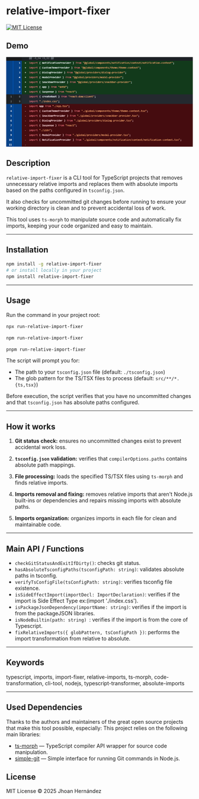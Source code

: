 # relative-import-fixer

[![MIT License](https://img.shields.io/badge/license-MIT-green)]()

## Demo

![Demo](https://raw.githubusercontent.com/JhoanVanDam/relative-import-fixer/main/demo/demo-working.png)

## Description

`relative-import-fixer` is a CLI tool for TypeScript projects that removes unnecessary relative imports and replaces them with absolute imports based on the paths configured in `tsconfig.json`.

It also checks for uncommitted git changes before running to ensure your working directory is clean and to prevent accidental loss of work.

This tool uses `ts-morph` to manipulate source code and automatically fix imports, keeping your code organized and easy to maintain.

---

## Installation

```bash
npm install -g relative-import-fixer
# or install locally in your project
npm install relative-import-fixer
```

---

## Usage

Run the command in your project root:

```bash
npx run-relative-import-fixer
```

```bash
npm run-relative-import-fixer
```

```bash
pnpm run-relative-import-fixer
```

The script will prompt you for:

- The path to your `tsconfig.json` file (default: `./tsconfig.json`)
- The glob pattern for the TS/TSX files to process (default: `src/**/*.{ts,tsx}`)

Before execution, the script verifies that you have no uncommitted changes and that `tsconfig.json` has absolute paths configured.

---

## How it works

1. **Git status check:** ensures no uncommitted changes exist to prevent accidental work loss.

2. **`tsconfig.json` validation:** verifies that `compilerOptions.paths` contains absolute path mappings.

3. **File processing:** loads the specified TS/TSX files using `ts-morph` and finds relative imports.

4. **Imports removal and fixing:** removes relative imports that aren't Node.js built-ins or dependencies and repairs missing imports with absolute paths.

5. **Imports organization:** organizes imports in each file for clean and maintainable code.

---

## Main API / Functions

- `checkGitStatusAndExitIfDirty()`: checks git status.
- `hasAbsoluteTsconfigPaths(tsconfigPath: string)`: validates absolute paths in tsconfig.
- `verifyTsConfigFile(tsConfigPath: string)`: verifies tsconfig file existence.
- `isSideEffectImport(importDecl: ImportDeclaration)`: verifies if the import is Side Effect Type ex:(import './index.css').
- `isPackageJsonDependency(importName: string)`: verifies if the import is from the packageJSON libraries.
- `isNodeBuiltin(path: string) `: verifies if the import is from the core of Typescript.
- `fixRelativeImports({ globPattern, tsConfigPath })`: performs the import transformation from relative to absolute.

---

## Keywords

typescript, imports, import-fixer, relative-imports, ts-morph, code-transformation, cli-tool, nodejs, typescript-transformer, absolute-imports

---

## Used Dependencies

Thanks to the authors and maintainers of the great open source projects that make this tool possible, especially:
This project relies on the following main libraries:

- [ts-morph](https://github.com/dsherret/ts-morph) — TypeScript compiler API wrapper for source code manipulation.
- [simple-git](https://github.com/steveukx/git-js) — Simple interface for running Git commands in Node.js.

## License

MIT License © 2025 Jhoan Hernández
